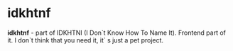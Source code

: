 # idkhtnf

**idkhtnf** - part of IDKHTNI (I Don\`t Know How To Name It). Frontend part of it. I don\`t think that you need it, it\`
s just a pet project.